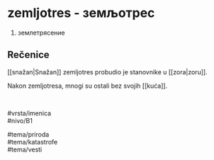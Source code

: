 # zemljotres - земљотрес

1. землетрясение

## Rečenice

[[snažan|Snažan]] zemljotres probudio je stanovnike u [[zora|zoru]].

Nakon zemljotresa, mnogi su ostali bez svojih [[kuća]].

<br>

#vrsta/imenica  
#nivo/B1  

#tema/priroda  
#tema/katastrofe  
#tema/vesti
